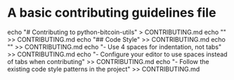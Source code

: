 # A basic contributing guidelines file
echo "# Contributing to python-bitcoin-utils" > CONTRIBUTING.md
echo "" >> CONTRIBUTING.md
echo "## Code Style" >> CONTRIBUTING.md
echo "" >> CONTRIBUTING.md
echo "- Use 4 spaces for indentation, not tabs" >> CONTRIBUTING.md
echo "- Configure your editor to use spaces instead of tabs when contributing" >> CONTRIBUTING.md
echo "- Follow the existing code style patterns in the project" >> CONTRIBUTING.md